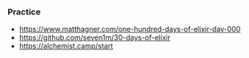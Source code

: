 ### Practice

- https://www.matthagner.com/one-hundred-days-of-elixir-day-000
- https://github.com/seven1m/30-days-of-elixir
- https://alchemist.camp/start
